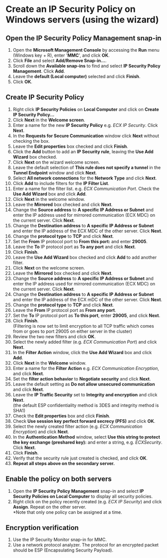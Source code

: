 # Create an IP Security Policy on Windows servers (using the wizard)
## Open the IP Security Policy Management snap-in
01. Open the **Microsoft Management Console** by accessing the **Run** menu (Windows key + R), enter '**MMC**', and click **OK**.
02. Click **File** and select **Add/Remove Snap-in...**.
03. Scroll down the **Available snap-ins** to find and select **IP Security Policy Management**. Click **Add**.
04. Leave the **default (Local computer)** selected and click **Finish**.
05. Click **OK**.
## Create IP Security Policy
01. Right click **IP Security Policies** on **Local Computer** and click on **Create IP Security Policy...**
02. Click **Next** in the **Welcome screen**.
03. Enter a name for the new **IP Security Policy** e.g. *ECX IP Security*. Click **Next**.
04. In the **Requests for Secure Communication** window click **Next** without checking the box.
05. Leave the **Edit properties** box checked and click **Finish**.
06. Click the **Add** button to add an **IP Security rule**, leaving the **Use Add Wizard** box checked.
07. Click **Next** on the wizard welcome screen.
08. Leave the default selection of **This rule does not specify a tunnel** in the **Tunnel Endpoint** window and click **Next**.
09. Select **All network connections** for the **Network Type** and click **Next**.
10. Click **Add** to include filters for the **IP Filter List**.
11. Enter a name for the filter list. e.g. *ECX Communication Port*. Check the **Use Add Wizard** box and click **Add**.
12. Click **Next** in the welcome window.
13. Leave the **Mirrored** box checked and click **Next**.
14. Change the **Source address** to **A specific IP Address or Subnet** and enter the IP address used for mirrored communication (ECX MDC) on the current server. Click **Next**.
15. Change the **Destination address** to **A specific IP Address or Subnet** and enter the IP address of the ECX MDC of the other server. Click **Next**.
16. Change the **protocol type** to **TCP** and click **Next**.
17. Set the **From** IP protocol port to **From this port:** and enter **29005**.
18. Leave the **To** IP protocol port as **To any port** and click **Next**.
19. Click **Finish**.
20. Leave the **Use Add Wizard** box checked and click **Add** to add another filter.
21. Click **Next** on the welcome screen.
22. Leave the **Mirrored** box checked and click **Next**.
23. Change the **Source address** to **A specific IP Address or Subnet** and enter the IP address used for mirrored communication (ECX MDC) on the current server. Click **Next**.
24. Change the **Destination address** to **A specific IP Address or Subnet** and enter the IP address of the ECX mDC of the other server. Click **Next**.
25. Change the **protocol type** to **TCP** and click **Next**.
26. Leave the **From** IP protocol port as **From any port**.
27. Set the **To** IP protocol port as **To this port**, enter **29005**, and click **Next**.
28. Click **Finish**.    
    (Filtering is now set to limit encryption to all TCP traffic which comes from or goes to port 29005 on either server in the cluster)
29. Review the two new filters and click **OK**.
30. Select the newly added filter (e.g. *ECX Communication Port*) and click **Next**.
31. In the **Filter Action** window, click the **Use Add Wizard** box and click **Add**.
32. Click **Next** in the **Welcome** window.
33. Enter a name for the **Filter Action** e.g. *ECX Communication Encryption*, and click **Next**.
34. Set the **filter action behavior** to **Negotiate security** and click **Next**.
35. Leave the default setting as **Do not allow unsecured communication** and click **Next**.
36. Leave the **IP Traffic Security** set to **Integrity and encryption** and click **Next**.   
    (the default ESP confidentiality method is 3DES and integrity method is SHA1)
37. Check the **Edit properties** box and click **Finish**.
38. Check **Use session key perfect forward secrecy (PFS)** and click **OK**.
39. Select the newly created filter action (e.g. *ECX Communication Encryption*) and click **Next**.
40. In the **Authentication Method** window, select **Use this string to protect the key exchange (preshared key):** and enter a string, e.g. *ECXSecurity*. Click **Next**.
41. Click **Finish**.
42. Verify that the security rule just created is checked, and click **OK**.
43. **Repeat all steps above on the secondary server.**
## Enable the policy on both servers
01. Open the **IP Security Policy Management** snap-in and select **IP Security Policies on Local Computer** to display all security policies.
02. Right click on the policy recently created (e.g. *ECX IP Security*) and click **Assign**. Repeat on the other server.    
    \*Note that only one policy can be assigned at a time.
## Encryption verification
01. Use the IP Security Monitor snap-in for MMC.
02. Use a network protocol analyzer. The protocol for an encrypted packet should be ESP (Encapsulating Security Payload).
